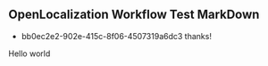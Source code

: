 ## OpenLocalization Workflow Test MarkDown
* bb0ec2e2-902e-415c-8f06-4507319a6dc3 
thanks!

Hello world
